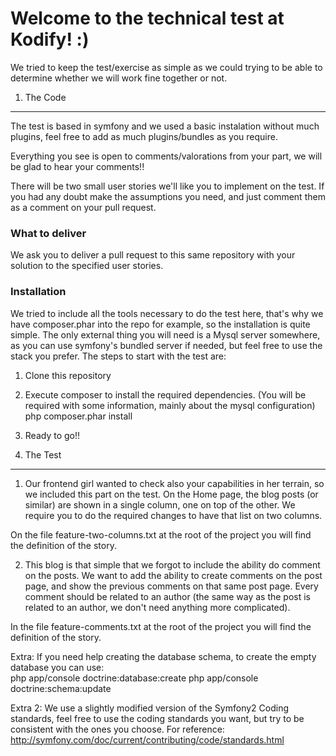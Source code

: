 Welcome to the technical test at Kodify! :)
===========================================
We tried to keep the test/exercise as simple as we could trying to be able
to determine whether we will work fine together or not. 

1) The Code
-----------

The test is based in symfony and we used a basic instalation without much
plugins, feel free to add as much plugins/bundles as you require.

Everything you see is open to comments/valorations from your part, we will
be glad to hear your comments!!

There will be two small user stories we'll like you to implement on the test.
If you had any doubt make the assumptions you need, and just comment them as
a comment on your pull request.

### What to deliver

We ask you to deliver a pull request to this same repository with your solution
to the specified user stories.

### Installation 

We tried to include all the tools necessary to do the test here, that's why
we have composer.phar into the repo for example, so the installation is quite
simple. The only external thing you will need is a Mysql server somewhere, as 
you can use symfony's bundled server if needed, but feel free to use the stack
you prefer.
The steps to start with the test are: 

1) Clone this repository

2) Execute composer to install the required dependencies. (You will be required 
with some information, mainly about the mysql configuration) 
    php composer.phar install
    
3) Ready to go!! 

2) The Test
-----------

1) Our frontend girl wanted to check also your capabilities in her terrain, so 
we included this part on the test. On the Home page, the blog posts (or similar) 
are shown in a single column, one on top of the other. We require you to do the 
required changes to have that list on two columns.

On the file feature-two-columns.txt at the root of the project you will find the definition
of the story.

2) This blog is that simple that we forgot to include the ability do comment on 
the posts. We want to add the ability to create comments on the post page, and 
show the previous comments on that same post page. 
Every comment should be related to an author (the same way as the post is related
to an author, we don't need anything more complicated).

In the file feature-comments.txt at the root of the project you will find the definition
of the story.


Extra: If you need help creating the database schema, to create the empty database
you can use:  
    php app/console doctrine:database:create
    php app/console doctrine:schema:update

Extra 2: We use a slightly modified version of the Symfony2 Coding standards, feel free 
to use the coding standards you want, but try to be consistent with the ones you choose. 
For reference: http://symfony.com/doc/current/contributing/code/standards.html
